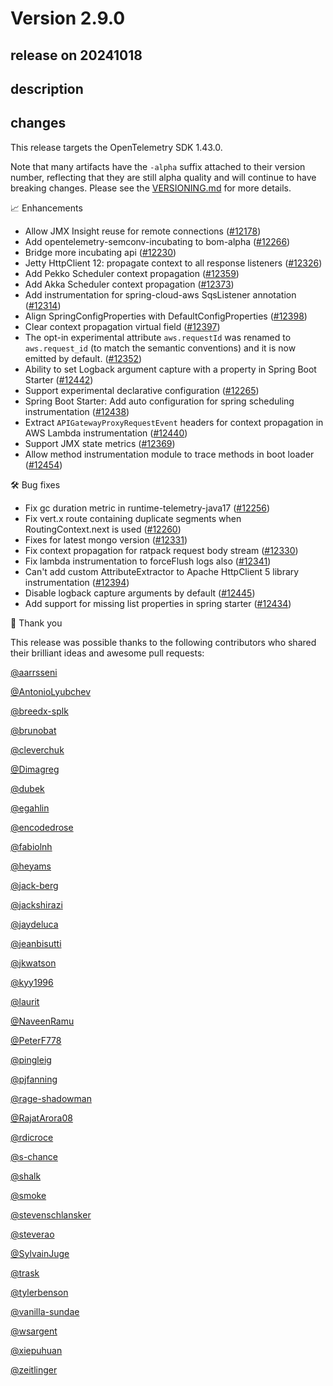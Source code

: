 # Version 2.9.0

## release on 20241018

## description

## changes

This release targets the OpenTelemetry SDK 1.43.0.

Note that many artifacts have the <code>-alpha</code> suffix attached to their version number, reflecting that they are still alpha quality and will continue to have breaking changes. Please see the <a href="https://github.com/open-telemetry/opentelemetry-java-instrumentation/blob/main/VERSIONING.md#opentelemetry-java-instrumentation-versioning">VERSIONING.md</a> for more details.

📈 Enhancements

* Allow JMX Insight reuse for remote connections (<a href="https://github.com/open-telemetry/opentelemetry-java-instrumentation/pull/12178" data-hovercard-type="pull_request" data-hovercard-url="/open-telemetry/opentelemetry-java-instrumentation/pull/12178/hovercard">#12178</a>)
* Add opentelemetry-semconv-incubating to bom-alpha (<a href="https://github.com/open-telemetry/opentelemetry-java-instrumentation/pull/12266" data-hovercard-type="pull_request" data-hovercard-url="/open-telemetry/opentelemetry-java-instrumentation/pull/12266/hovercard">#12266</a>)
* Bridge more incubating api (<a href="https://github.com/open-telemetry/opentelemetry-java-instrumentation/pull/12230" data-hovercard-type="pull_request" data-hovercard-url="/open-telemetry/opentelemetry-java-instrumentation/pull/12230/hovercard">#12230</a>)
* Jetty HttpClient 12: propagate context to all response listeners (<a href="https://github.com/open-telemetry/opentelemetry-java-instrumentation/pull/12326" data-hovercard-type="pull_request" data-hovercard-url="/open-telemetry/opentelemetry-java-instrumentation/pull/12326/hovercard">#12326</a>)
* Add Pekko Scheduler context propagation (<a href="https://github.com/open-telemetry/opentelemetry-java-instrumentation/pull/12359" data-hovercard-type="pull_request" data-hovercard-url="/open-telemetry/opentelemetry-java-instrumentation/pull/12359/hovercard">#12359</a>)
* Add Akka Scheduler context propagation (<a href="https://github.com/open-telemetry/opentelemetry-java-instrumentation/pull/12373" data-hovercard-type="pull_request" data-hovercard-url="/open-telemetry/opentelemetry-java-instrumentation/pull/12373/hovercard">#12373</a>)
* Add instrumentation for spring-cloud-aws SqsListener annotation (<a href="https://github.com/open-telemetry/opentelemetry-java-instrumentation/pull/12314" data-hovercard-type="pull_request" data-hovercard-url="/open-telemetry/opentelemetry-java-instrumentation/pull/12314/hovercard">#12314</a>)
* Align SpringConfigProperties with DefaultConfigProperties (<a href="https://github.com/open-telemetry/opentelemetry-java-instrumentation/pull/12398" data-hovercard-type="pull_request" data-hovercard-url="/open-telemetry/opentelemetry-java-instrumentation/pull/12398/hovercard">#12398</a>)
* Clear context propagation virtual field (<a href="https://github.com/open-telemetry/opentelemetry-java-instrumentation/pull/12397" data-hovercard-type="pull_request" data-hovercard-url="/open-telemetry/opentelemetry-java-instrumentation/pull/12397/hovercard">#12397</a>)
* The opt-in experimental attribute <code>aws.requestId</code> was renamed to <code>aws.request_id</code> (to match the semantic conventions) and it is now emitted by default. (<a href="https://github.com/open-telemetry/opentelemetry-java-instrumentation/pull/12352" data-hovercard-type="pull_request" data-hovercard-url="/open-telemetry/opentelemetry-java-instrumentation/pull/12352/hovercard">#12352</a>)
* Ability to set Logback argument capture with a property in Spring Boot Starter (<a href="https://github.com/open-telemetry/opentelemetry-java-instrumentation/pull/12442" data-hovercard-type="pull_request" data-hovercard-url="/open-telemetry/opentelemetry-java-instrumentation/pull/12442/hovercard">#12442</a>)
* Support experimental declarative configuration (<a href="https://github.com/open-telemetry/opentelemetry-java-instrumentation/pull/12265" data-hovercard-type="pull_request" data-hovercard-url="/open-telemetry/opentelemetry-java-instrumentation/pull/12265/hovercard">#12265</a>)
* Spring Boot Starter: Add auto configuration for spring scheduling instrumentation (<a href="https://github.com/open-telemetry/opentelemetry-java-instrumentation/pull/12438" data-hovercard-type="pull_request" data-hovercard-url="/open-telemetry/opentelemetry-java-instrumentation/pull/12438/hovercard">#12438</a>)
* Extract <code>APIGatewayProxyRequestEvent</code> headers for context propagation in AWS Lambda instrumentation (<a href="https://github.com/open-telemetry/opentelemetry-java-instrumentation/pull/12440" data-hovercard-type="pull_request" data-hovercard-url="/open-telemetry/opentelemetry-java-instrumentation/pull/12440/hovercard">#12440</a>)
* Support JMX state metrics (<a href="https://github.com/open-telemetry/opentelemetry-java-instrumentation/pull/12369" data-hovercard-type="pull_request" data-hovercard-url="/open-telemetry/opentelemetry-java-instrumentation/pull/12369/hovercard">#12369</a>)
* Allow method instrumentation module to trace methods in boot loader (<a href="https://github.com/open-telemetry/opentelemetry-java-instrumentation/pull/12454" data-hovercard-type="pull_request" data-hovercard-url="/open-telemetry/opentelemetry-java-instrumentation/pull/12454/hovercard">#12454</a>)

🛠️ Bug fixes

* Fix gc duration metric in runtime-telemetry-java17 (<a href="https://github.com/open-telemetry/opentelemetry-java-instrumentation/pull/12256" data-hovercard-type="pull_request" data-hovercard-url="/open-telemetry/opentelemetry-java-instrumentation/pull/12256/hovercard">#12256</a>)
* Fix vert.x route containing duplicate segments when RoutingContext.next is used (<a href="https://github.com/open-telemetry/opentelemetry-java-instrumentation/pull/12260" data-hovercard-type="pull_request" data-hovercard-url="/open-telemetry/opentelemetry-java-instrumentation/pull/12260/hovercard">#12260</a>)
* Fixes for latest mongo version (<a href="https://github.com/open-telemetry/opentelemetry-java-instrumentation/pull/12331" data-hovercard-type="pull_request" data-hovercard-url="/open-telemetry/opentelemetry-java-instrumentation/pull/12331/hovercard">#12331</a>)
* Fix context propagation for ratpack request body stream (<a href="https://github.com/open-telemetry/opentelemetry-java-instrumentation/pull/12330" data-hovercard-type="pull_request" data-hovercard-url="/open-telemetry/opentelemetry-java-instrumentation/pull/12330/hovercard">#12330</a>)
* Fix lambda instrumentation to forceFlush logs also (<a href="https://github.com/open-telemetry/opentelemetry-java-instrumentation/pull/12341" data-hovercard-type="pull_request" data-hovercard-url="/open-telemetry/opentelemetry-java-instrumentation/pull/12341/hovercard">#12341</a>)
* Can't add custom AttributeExtractor to Apache HttpClient 5 library instrumentation (<a href="https://github.com/open-telemetry/opentelemetry-java-instrumentation/pull/12394" data-hovercard-type="pull_request" data-hovercard-url="/open-telemetry/opentelemetry-java-instrumentation/pull/12394/hovercard">#12394</a>)
* Disable logback capture arguments by default (<a href="https://github.com/open-telemetry/opentelemetry-java-instrumentation/pull/12445" data-hovercard-type="pull_request" data-hovercard-url="/open-telemetry/opentelemetry-java-instrumentation/pull/12445/hovercard">#12445</a>)
* Add support for missing list properties in spring starter (<a href="https://github.com/open-telemetry/opentelemetry-java-instrumentation/pull/12434" data-hovercard-type="pull_request" data-hovercard-url="/open-telemetry/opentelemetry-java-instrumentation/pull/12434/hovercard">#12434</a>)

🙇 Thank you

This release was possible thanks to the following contributors who shared their brilliant ideas and awesome pull requests:

<a class="user-mention notranslate" data-hovercard-type="user" data-hovercard-url="/users/aarrsseni/hovercard" data-octo-click="hovercard-link-click" data-octo-dimensions="link_type:self" href="https://github.com/aarrsseni">@aarrsseni</a>

<a class="user-mention notranslate" data-hovercard-type="user" data-hovercard-url="/users/AntonioLyubchev/hovercard" data-octo-click="hovercard-link-click" data-octo-dimensions="link_type:self" href="https://github.com/AntonioLyubchev">@AntonioLyubchev</a>

<a class="user-mention notranslate" data-hovercard-type="user" data-hovercard-url="/users/breedx-splk/hovercard" data-octo-click="hovercard-link-click" data-octo-dimensions="link_type:self" href="https://github.com/breedx-splk">@breedx-splk</a>

<a class="user-mention notranslate" data-hovercard-type="user" data-hovercard-url="/users/brunobat/hovercard" data-octo-click="hovercard-link-click" data-octo-dimensions="link_type:self" href="https://github.com/brunobat">@brunobat</a>

<a class="user-mention notranslate" data-hovercard-type="user" data-hovercard-url="/users/cleverchuk/hovercard" data-octo-click="hovercard-link-click" data-octo-dimensions="link_type:self" href="https://github.com/cleverchuk">@cleverchuk</a>

<a class="user-mention notranslate" data-hovercard-type="user" data-hovercard-url="/users/Dimagreg/hovercard" data-octo-click="hovercard-link-click" data-octo-dimensions="link_type:self" href="https://github.com/Dimagreg">@Dimagreg</a>

<a class="user-mention notranslate" data-hovercard-type="user" data-hovercard-url="/users/dubek/hovercard" data-octo-click="hovercard-link-click" data-octo-dimensions="link_type:self" href="https://github.com/dubek">@dubek</a>

<a class="user-mention notranslate" data-hovercard-type="user" data-hovercard-url="/users/egahlin/hovercard" data-octo-click="hovercard-link-click" data-octo-dimensions="link_type:self" href="https://github.com/egahlin">@egahlin</a>

<a class="user-mention notranslate" data-hovercard-type="user" data-hovercard-url="/users/encodedrose/hovercard" data-octo-click="hovercard-link-click" data-octo-dimensions="link_type:self" href="https://github.com/encodedrose">@encodedrose</a>

<a class="user-mention notranslate" data-hovercard-type="user" data-hovercard-url="/users/fabiolnh/hovercard" data-octo-click="hovercard-link-click" data-octo-dimensions="link_type:self" href="https://github.com/fabiolnh">@fabiolnh</a>

<a class="user-mention notranslate" data-hovercard-type="user" data-hovercard-url="/users/heyams/hovercard" data-octo-click="hovercard-link-click" data-octo-dimensions="link_type:self" href="https://github.com/heyams">@heyams</a>

<a class="user-mention notranslate" data-hovercard-type="user" data-hovercard-url="/users/jack-berg/hovercard" data-octo-click="hovercard-link-click" data-octo-dimensions="link_type:self" href="https://github.com/jack-berg">@jack-berg</a>

<a class="user-mention notranslate" data-hovercard-type="user" data-hovercard-url="/users/jackshirazi/hovercard" data-octo-click="hovercard-link-click" data-octo-dimensions="link_type:self" href="https://github.com/jackshirazi">@jackshirazi</a>

<a class="user-mention notranslate" data-hovercard-type="user" data-hovercard-url="/users/jaydeluca/hovercard" data-octo-click="hovercard-link-click" data-octo-dimensions="link_type:self" href="https://github.com/jaydeluca">@jaydeluca</a>

<a class="user-mention notranslate" data-hovercard-type="user" data-hovercard-url="/users/jeanbisutti/hovercard" data-octo-click="hovercard-link-click" data-octo-dimensions="link_type:self" href="https://github.com/jeanbisutti">@jeanbisutti</a>

<a class="user-mention notranslate" data-hovercard-type="user" data-hovercard-url="/users/jkwatson/hovercard" data-octo-click="hovercard-link-click" data-octo-dimensions="link_type:self" href="https://github.com/jkwatson">@jkwatson</a>

<a class="user-mention notranslate" data-hovercard-type="user" data-hovercard-url="/users/kyy1996/hovercard" data-octo-click="hovercard-link-click" data-octo-dimensions="link_type:self" href="https://github.com/kyy1996">@kyy1996</a>

<a class="user-mention notranslate" data-hovercard-type="user" data-hovercard-url="/users/laurit/hovercard" data-octo-click="hovercard-link-click" data-octo-dimensions="link_type:self" href="https://github.com/laurit">@laurit</a>

<a class="user-mention notranslate" data-hovercard-type="user" data-hovercard-url="/users/NaveenRamu/hovercard" data-octo-click="hovercard-link-click" data-octo-dimensions="link_type:self" href="https://github.com/NaveenRamu">@NaveenRamu</a>

<a class="user-mention notranslate" data-hovercard-type="user" data-hovercard-url="/users/PeterF778/hovercard" data-octo-click="hovercard-link-click" data-octo-dimensions="link_type:self" href="https://github.com/PeterF778">@PeterF778</a>

<a class="user-mention notranslate" data-hovercard-type="user" data-hovercard-url="/users/pingleig/hovercard" data-octo-click="hovercard-link-click" data-octo-dimensions="link_type:self" href="https://github.com/pingleig">@pingleig</a>

<a class="user-mention notranslate" data-hovercard-type="user" data-hovercard-url="/users/pjfanning/hovercard" data-octo-click="hovercard-link-click" data-octo-dimensions="link_type:self" href="https://github.com/pjfanning">@pjfanning</a>

<a class="user-mention notranslate" data-hovercard-type="user" data-hovercard-url="/users/rage-shadowman/hovercard" data-octo-click="hovercard-link-click" data-octo-dimensions="link_type:self" href="https://github.com/rage-shadowman">@rage-shadowman</a>

<a class="user-mention notranslate" data-hovercard-type="user" data-hovercard-url="/users/RajatArora08/hovercard" data-octo-click="hovercard-link-click" data-octo-dimensions="link_type:self" href="https://github.com/RajatArora08">@RajatArora08</a>

<a class="user-mention notranslate" data-hovercard-type="user" data-hovercard-url="/users/rdicroce/hovercard" data-octo-click="hovercard-link-click" data-octo-dimensions="link_type:self" href="https://github.com/rdicroce">@rdicroce</a>

<a class="user-mention notranslate" data-hovercard-type="user" data-hovercard-url="/users/s-chance/hovercard" data-octo-click="hovercard-link-click" data-octo-dimensions="link_type:self" href="https://github.com/s-chance">@s-chance</a>

<a class="user-mention notranslate" data-hovercard-type="user" data-hovercard-url="/users/shalk/hovercard" data-octo-click="hovercard-link-click" data-octo-dimensions="link_type:self" href="https://github.com/shalk">@shalk</a>

<a class="user-mention notranslate" data-hovercard-type="user" data-hovercard-url="/users/smoke/hovercard" data-octo-click="hovercard-link-click" data-octo-dimensions="link_type:self" href="https://github.com/smoke">@smoke</a>

<a class="user-mention notranslate" data-hovercard-type="user" data-hovercard-url="/users/stevenschlansker/hovercard" data-octo-click="hovercard-link-click" data-octo-dimensions="link_type:self" href="https://github.com/stevenschlansker">@stevenschlansker</a>

<a class="user-mention notranslate" data-hovercard-type="user" data-hovercard-url="/users/steverao/hovercard" data-octo-click="hovercard-link-click" data-octo-dimensions="link_type:self" href="https://github.com/steverao">@steverao</a>

<a class="user-mention notranslate" data-hovercard-type="user" data-hovercard-url="/users/SylvainJuge/hovercard" data-octo-click="hovercard-link-click" data-octo-dimensions="link_type:self" href="https://github.com/SylvainJuge">@SylvainJuge</a>

<a class="user-mention notranslate" data-hovercard-type="user" data-hovercard-url="/users/trask/hovercard" data-octo-click="hovercard-link-click" data-octo-dimensions="link_type:self" href="https://github.com/trask">@trask</a>

<a class="user-mention notranslate" data-hovercard-type="user" data-hovercard-url="/users/tylerbenson/hovercard" data-octo-click="hovercard-link-click" data-octo-dimensions="link_type:self" href="https://github.com/tylerbenson">@tylerbenson</a>

<a class="user-mention notranslate" data-hovercard-type="user" data-hovercard-url="/users/vanilla-sundae/hovercard" data-octo-click="hovercard-link-click" data-octo-dimensions="link_type:self" href="https://github.com/vanilla-sundae">@vanilla-sundae</a>

<a class="user-mention notranslate" data-hovercard-type="user" data-hovercard-url="/users/wsargent/hovercard" data-octo-click="hovercard-link-click" data-octo-dimensions="link_type:self" href="https://github.com/wsargent">@wsargent</a>

<a class="user-mention notranslate" data-hovercard-type="user" data-hovercard-url="/users/xiepuhuan/hovercard" data-octo-click="hovercard-link-click" data-octo-dimensions="link_type:self" href="https://github.com/xiepuhuan">@xiepuhuan</a>

<a class="user-mention notranslate" data-hovercard-type="user" data-hovercard-url="/users/zeitlinger/hovercard" data-octo-click="hovercard-link-click" data-octo-dimensions="link_type:self" href="https://github.com/zeitlinger">@zeitlinger</a>

